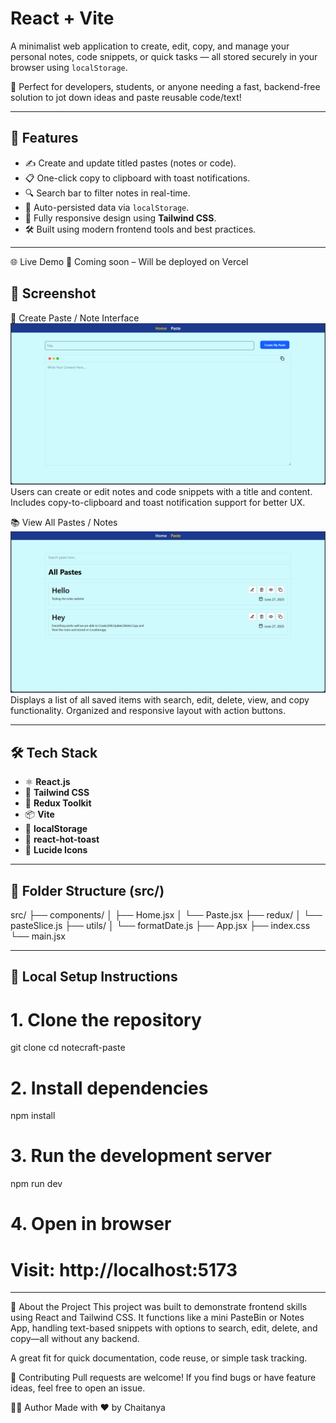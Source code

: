 # React + Vite

A minimalist web application to create, edit, copy, and manage your personal notes, code snippets, or quick tasks — all stored securely in your browser using `localStorage`.  

🌟 Perfect for developers, students, or anyone needing a fast, backend-free solution to jot down ideas and paste reusable code/text!

---

## 🚀 Features

- ✍️ Create and update titled pastes (notes or code).
- 📋 One-click copy to clipboard with toast notifications.
- 🔍 Search bar to filter notes in real-time.
- 💾 Auto-persisted data via `localStorage`.
- 📱 Fully responsive design using **Tailwind CSS**.
- 🛠 Built using modern frontend tools and best practices.

---

🌐 Live Demo
📌 Coming soon – Will be deployed on Vercel

## 📸 Screenshot
📝 Create Paste / Note Interface
![Alt Text](https://github.com/chaitanyaB12/PasteCraft/blob/c26a8cfb078e153a9eb8163d406eae68524be482/ScreenShots/HomePage.png)
Users can create or edit notes and code snippets with a title and content. Includes copy-to-clipboard and toast notification support for better UX.

📚 View All Pastes / Notes
![Alt Text](https://github.com/chaitanyaB12/PasteCraft/blob/c26a8cfb078e153a9eb8163d406eae68524be482/ScreenShots/AllPastes.png)
Displays a list of all saved items with search, edit, delete, view, and copy functionality. Organized and responsive layout with action buttons.

---

## 🛠 Tech Stack

- ⚛️ **React.js**
- 🎨 **Tailwind CSS**
- 🧠 **Redux Toolkit**
- 📦 **Vite**
- 📁 **localStorage**
- 🔔 **react-hot-toast**
- 🧩 **Lucide Icons**

---

## 📂 Folder Structure (src/)

src/
├── components/
│ ├── Home.jsx
│ └── Paste.jsx
├── redux/
│ └── pasteSlice.js
├── utils/
│ └── formatDate.js
├── App.jsx
├── index.css
└── main.jsx



---

## 🧪 Local Setup Instructions

# 1. Clone the repository
git clone
cd notecraft-paste

# 2. Install dependencies
npm install

# 3. Run the development server
npm run dev

# 4. Open in browser
# Visit: http://localhost:5173

---
📄 About the Project
This project was built to demonstrate frontend skills using React and Tailwind CSS. It functions like a mini PasteBin or Notes App, handling text-based snippets with options to search, edit, delete, and copy—all without any backend.

A great fit for quick documentation, code reuse, or simple task tracking.


🤝 Contributing
Pull requests are welcome! If you find bugs or have feature ideas, feel free to open an issue.


🙋‍♂️ Author Made with ❤️ by Chaitanya

